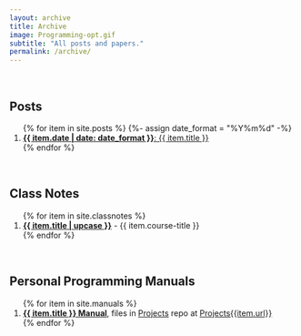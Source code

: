 ```yaml
---
layout: archive
title: Archive
image: Programming-opt.gif
subtitle: "All posts and papers."
permalink: /archive/
---
```


<br />

## Posts

<ol reversed="true">
{% for item in site.posts %}
  {%- assign date_format = "%Y%m%d" -%}
  <li><a href="{{item.url}}"><b>{{ item.date | date: date_format }}</b>:  {{ item.title }}</a></li>
{% endfor %}
</ol>

<br />

## Class Notes 

<ol>
{% for item in site.classnotes %}
  <li><b><a href="{{item.url}}">{{ item.title | upcase }}</a></b> - {{ item.course-title }}</li>
{% endfor %}
</ol>

<br />

## Personal Programming Manuals

<ol>
{% for item in site.manuals %}
  <li><b><a href="{{item.url}}">{{ item.title }} Manual</a></b>, files in <a href="https://github.com/RyanFleck/Projects">Projects</a> repo at <a href="https://github.com/RyanFleck/Projects/tree/master{{item.url}}">Projects{{item.url}}</a>
</li>
{% endfor %}
</ol>

<br />
